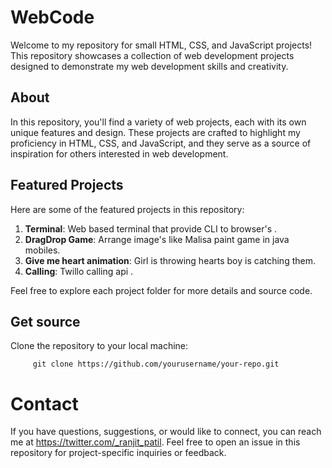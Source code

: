 # WebCode

Welcome to my repository for small HTML, CSS, and JavaScript projects! This repository showcases a collection of web development projects designed to demonstrate my web development skills and creativity.

## About

In this repository, you'll find a variety of web projects, each with its own unique features and design. These projects are crafted to highlight my proficiency in HTML, CSS, and JavaScript, and they serve as a source of inspiration for others interested in web development.

## Featured Projects

Here are some of the featured projects in this repository:

1. **Terminal**: Web based terminal that provide CLI to browser's .
2. **DragDrop Game**: Arrange image's like Malisa paint game in java mobiles.
3. **Give me heart animation**: Girl is throwing hearts boy is catching them.
4. **Calling**: Twillo calling api .


Feel free to explore each project folder for more details and source code.

## Get source

Clone the repository to your local machine:
   ```
        git clone https://github.com/yourusername/your-repo.git
   ```

# Contact
If you have questions, suggestions, or would like to connect, you can reach me at https://twitter.com/_ranjit_patil. Feel free to open an issue in this repository for project-specific inquiries or feedback.

